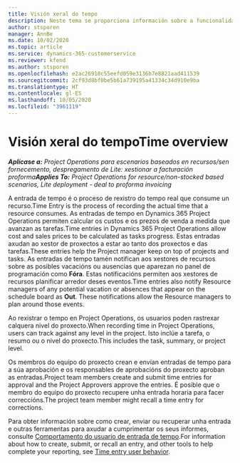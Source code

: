 ```yaml
---
title: Visión xeral do tempo
description: Neste tema se proporciona información sobre a funcionalidade de tempo en Dynamics 365 Project Operations.
author: stsporen
manager: AnnBe
ms.date: 10/02/2020
ms.topic: article
ms.service: dynamics-365-customerservice
ms.reviewer: kfend
ms.author: stsporen
ms.openlocfilehash: e2ac26910c55eefd059e3136b7e8821aad411539
ms.sourcegitcommit: 2cf93d8bf0be5b61a739195a41334c34d910e9ba
ms.translationtype: HT
ms.contentlocale: gl-ES
ms.lasthandoff: 10/05/2020
ms.locfileid: "3961119"
---
```

# <a name="time-overview"></a><span data-ttu-id="bdf5e-103">Visión xeral do tempo</span><span class="sxs-lookup"><span data-stu-id="bdf5e-103">Time overview</span></span>

<span data-ttu-id="bdf5e-104">_**Aplícase a:** Project Operations para escenarios baseados en recursos/sen fornecemento, despregamento de Lite: xestionar a facturación proforma_</span><span class="sxs-lookup"><span data-stu-id="bdf5e-104">_**Applies To:** Project Operations for resource/non-stocked based scenarios, Lite deployment - deal to proforma invoicing_</span></span>

<span data-ttu-id="bdf5e-105">A entrada de tempo é o proceso de rexistro do tempo real que consume un recurso.</span><span class="sxs-lookup"><span data-stu-id="bdf5e-105">Time Entry is the process of recording the actual time that a resource consumes.</span></span> <span data-ttu-id="bdf5e-106">As entradas de tempo en Dynamics 365 Project Operations permiten calcular os custos e os prezos de venda a medida que avanzan as tarefas.</span><span class="sxs-lookup"><span data-stu-id="bdf5e-106">Time entries in Dynamics 365 Project Operations allow cost and sales prices to be calculated as tasks progress.</span></span> <span data-ttu-id="bdf5e-107">Estas entradas axudan ao xestor de proxectos a estar ao tanto dos proxectos e das tarefas.</span><span class="sxs-lookup"><span data-stu-id="bdf5e-107">These entries help the Project manager keep on top of projects and tasks.</span></span> <span data-ttu-id="bdf5e-108">As entradas de tempo tamén notifican aos xestores de recursos sobre as posibles vacacións ou ausencias que aparezan no panel de programación como **Fóra**. Estas notificacións permiten aos xestores de recursos planificar arredor deses eventos.</span><span class="sxs-lookup"><span data-stu-id="bdf5e-108">Time entries also notify Resource managers of any potential vacation or absences that appear on the schedule board as **Out**. These notifications allow the Resource managers to plan around those events.</span></span>

<span data-ttu-id="bdf5e-109">Ao rexistrar o tempo en Project Operations, os usuarios poden rastrexar calquera nivel do proxecto.</span><span class="sxs-lookup"><span data-stu-id="bdf5e-109">When recording time in Project Operations, users can track against any level in the project.</span></span> <span data-ttu-id="bdf5e-110">Isto inclúe a tarefa, o resumo ou o nivel do proxecto.</span><span class="sxs-lookup"><span data-stu-id="bdf5e-110">This includes the task, summary, or project level.</span></span>

<span data-ttu-id="bdf5e-111">Os membros do equipo do proxecto crean e envían entradas de tempo para a súa aprobación e os responsables de aprobacións do proxecto aproban as entradas.</span><span class="sxs-lookup"><span data-stu-id="bdf5e-111">Project team members create and submit time entries for approval and the Project Approvers approve the entries.</span></span> <span data-ttu-id="bdf5e-112">É posible que o membro do equipo do proxecto recupere unha entrada horaria para facer correccións.</span><span class="sxs-lookup"><span data-stu-id="bdf5e-112">The project team member might recall a time entry for corrections.</span></span>

<span data-ttu-id="bdf5e-113">Para obter información sobre como crear, enviar ou recuperar unha entrada e outras ferramentas para axudar a cumprimentar os seus informes, consulte [Comportamento do usuario de entrada de tempo](ui-behavior-time.md).</span><span class="sxs-lookup"><span data-stu-id="bdf5e-113">For information about how to create, submit, or recall an entry, and other tools to help complete your reporting, see [Time entry user behavior](ui-behavior-time.md).</span></span>

